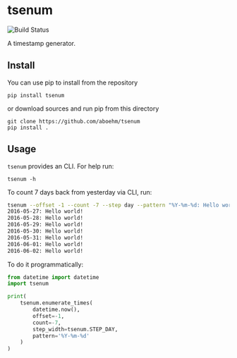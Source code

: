 # tsenum

![Build Status](https://github.com/aboehm/tsenum/actions/workflows/tests.yml/badge.svg) 

A timestamp generator.

## Install

You can use pip to install from the repository

```
pip install tsenum
```

or download sources and run pip from this directory

```
git clone https://github.com/aboehm/tsenum
pip install .
```

## Usage

`tsenum` provides an CLI. For help run:

```
tsenum -h
```

To count 7 days back from yesterday via CLI, run:

```sh
tsenum --offset -1 --count -7 --step day --pattern "%Y-%m-%d: Hello world!"
2016-05-27: Hello world!
2016-05-28: Hello world!
2016-05-29: Hello world!
2016-05-30: Hello world!
2016-05-31: Hello world!
2016-06-01: Hello world!
2016-06-02: Hello world!
```

To do it programmatically:

```python
from datetime import datetime
import tsenum

print(
    tsenum.enumerate_times(
        datetime.now(),
        offset=-1,
        count=-7,
        step_width=tsenum.STEP_DAY,
        pattern='%Y-%m-%d'
    )
)
```
